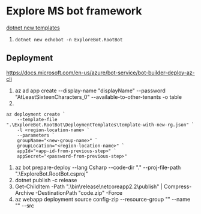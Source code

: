 # Explore MS bot framework

[dotnet new templates](https://github.com/microsoft/BotBuilder-Samples/tree/master/generators/dotnet-templates)

1. `dotnet new echobot -n ExploreBot.RootBot`

## Deployment

https://docs.microsoft.com/en-us/azure/bot-service/bot-builder-deploy-az-cli

1. az ad app create --display-name "displayName" --password "AtLeastSixteenCharacters_0" --available-to-other-tenants -o table
1. 
```
az deployment create `
    --template-file ".\ExploreBot.RootBot\DeploymentTemplates\template-with-new-rg.json" `
    -l <region-location-name> `
    --parameters `
    groupName="<new-group-name>" `
    groupLocation="<region-location-name>" `
    appId="<app-id-from-previous-step>" `
    appSecret="<password-from-previous-step>" 
```
1. az bot prepare-deploy --lang Csharp --code-dir "." --proj-file-path ".\ExploreBot.RootBot.csproj"
1. dotnet publish -c release 
1. Get-ChildItem -Path ".\bin\release\netcoreapp2.2\publish" | Compress-Archive -DestinationPath "code.zip" -Force
1. az webapp deployment source config-zip --resource-group "<resource-group-name>" --name "<name-of-web-app>" --src <project-zip-path>
